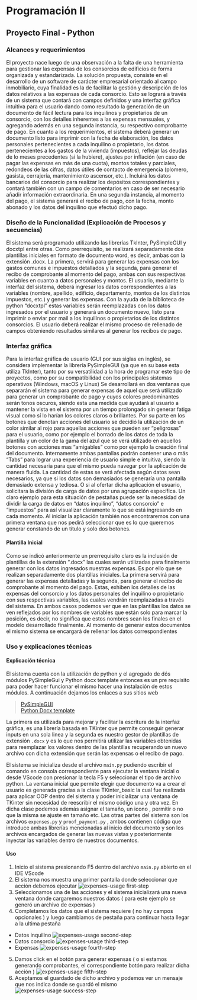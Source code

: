 # Programación II 
## Proyecto Final - Python

### Alcances y requerimientos

El proyecto nace luego de una observación a la falta de una herramienta
para gestionar las expensas de los consorcios de edificios de forma organizada y
estandarizada.
La solución propuesta, consiste en el desarrollo de un software de carácter
empresarial orientado al campo inmobiliario, cuya finalidad es la de facilitar la
gestión y descripción de los datos relativos a las expensas de cada consorcio.
Esto se logrará a través de un sistema que contará con campos definidos y una
interfaz gráfica intuitiva para el usuario dando como resultado la generación de un
documento de fácil lectura para los inquilinos y propietarios de un consorcio, con los
detalles inherentes a las expensas mensuales, y agregando además en una
segunda instancia, su respectivo comprobante de pago.
En cuanto a los requerimientos, el sistema deberá generar un documento listo para
imprimir con la fecha de elaboración, los datos personales pertenecientes a cada
inquilino o propietario, los datos pertenecientes a los gastos de la vivienda
(impuestos), reflejar las deudas de lo meses precedentes (si la hubiere), ajustes por
inflación (en caso de pagar las expensas en más de una cuota), montos totales y
parciales, redondeos de las cifras, datos útiles de contacto de emergencia (plomero,
gasista, cerrajería, mantenimiento ascensor, etc.).
Incluirá los datos bancarios del consorcio para realizar los depósitos
correspondientes y contará también con un campo de comentarios en caso de ser
necesario añadir información extraordinaria. En una segunda instancia, al momento
del pago, el sistema generará el recibo de pago, con la fecha, monto abonado y los
datos del inquilino que efectuó dicho pago.


### Diseño de la Funcionalidad (Explicación de Procesos y secuencias)
El sistema será programado utilizando las librerías TkInter, PySimpleGUI y docxtpl
entre otras.
Como prerrequisito, se realizará separadamente dos plantillas iniciales en formato
de documento word, es decir, ambas con la extensión .docx.
La primera, servirá para generar las expensas con los gastos comunes e impuestos
detallados y la segunda, para generar el recibo de comprobante al momento del
pago, ambas con sus respectivas variables en cuanto a datos personales y montos.
El usuario, mediante la interfaz del sistema, deberá ingresar los datos
correspondientes a las variables (nombre, apellido, edificio, departamento, montos
de los distintos impuestos, etc.) y generar las expensas.
Con la ayuda de la biblioteca de python “docxtpl” estas variables serán
reemplazadas con los datos ingresados por el usuario y generará un documento
nuevo, listo para imprimir o enviar por mail a los inquilinos o propietarios de los
distintos consorcios.
El usuario deberá realizar el mismo proceso de rellenado de campos obteniendo
resultados similares al generar los recibos de pago.

### Interfaz gráfica
Para la interfaz gráfica de usuario (GUI por sus siglas en inglés), se considera
implementar la librería PySimpleGUI (ya que en su base esta utiliza TkInter), tanto
por su versatilidad a la hora de programar este tipo de proyectos, como por su
compatibilidad con los principales sistemas operativos (Windows, macOS y Linux)
Se desarrollará en dos ventanas que separarán el sistema para generar
expensas de aquel que será utilizado para generar un comprobante de pago y cuyos
colores predominantes serán tonos oscuros, siendo esta una medida que ayudará al
usuario a mantener la vista en el sistema por un tiempo prolongado sin generar
fatiga visual como sí lo harían los colores claros o brillantes. Por su parte en los
botones que denotan acciones del usuario se decidió la utilización de un color
similar al rojo para aquellas acciones que pueden ser “peligrosas” para el usuario,
como por ejemplo el borrado de los datos de toda la plantilla y un color de la gama
del azul que se verá utilizado en aquellos botones con acciones mas “amigables”
como por ejemplo la creación final del documento.
Internamente ambas pantallas podrán contener una o más “Tabs” para lograr
una experiencia de usuario simple e intuitiva, siendo la cantidad necesaria para que
el mismo pueda navegar por la aplicación de manera fluida. La cantidad de estas se
verá afectada según datos sean necesarios, ya que si los datos son demasiados se
generaría una pantalla demasiado extensa y tediosa. O si al ofertar dicha aplicación
el usuario, solicitara la división de carga de datos por una agrupación específica.
Un claro ejemplo para esta situación de pestañas puede ser la necesidad de
dividir la carga de datos en “datos inquilino”, “datos consorcio” e “impuestos” para
así visualizar claramente lo que se está ingresando en cada momento.
Al iniciar la aplicación también nos encontraremos con una primera ventana
que nos pedirá seleccionar que es lo que queremos generar constando de un título y
solo dos botones.

#### Plantilla Inicial
Como se indicó anteriormente un prerrequisito claro es la inclusión de
plantillas de la extensión “.docx” las cuales serán utilizadas para finalmente generar
con los datos ingresados nuestras expensas. Es por ello que se realizan
separadamente dos plantillas iniciales.
La primera servirá para generar las expensas detalladas y la segunda, para
generar el recibo de comprobante al momento del pago. Estas, exhiben los detalles
de las expensas del consorcio y los datos personales del inquilino o propietario con
sus respectivas variables, las cuales vendrán reemplazadas a través del sistema.
En ambos casos podemos ver que en las plantillas los datos se ven reflejados
por los nombres de variables que están solo para marcar la posición, es decir, no
significa que estos nombres sean los finales en el modelo desarrollado finalmente. Al
momento de generar estos documentos el mismo sistema se encargará de rellenar
los datos correspondientes


### Uso y explicaciones técnicas

#### Explicación técnica
El sistema cuenta con la utilización de python y el agregado de dós módulos PySimpleGui 
y Python docx template entonces es un pre requisito para poder hacer funcionar el mismo 
hacer una instalación de estos módulos. A continuación dejamos los enlaces a sus sitios web

> [PySimpleGUI](www.pysimplegui.org)    
> [Python Docx template](https://docxtpl.readthedocs.io/)

La primera es utilizada para mejorar y facilitar la escritura de la interfaz gráfica, es una
librería basada en TKinter que permite conseguir generar inputs en una sola linea y la segunda
es nuestro gestor de plantillas de extensión `.docx` y es lo que nos permitirá utilizar las 
variables obtenidas para reemplazar los valores dentro de las plantillas recuperando un nuevo 
archivo con dicha extensión que serán las expensas o el recibo de pago.

El sistema se inicializa desde el archivo `main.py` pudiendo escribir el comando en consola correspondiente
para ejecutar la ventana inicial o desde VScode con presionar la tecla F5 y seleccionar el tipo de archivo
python.
La ventana inicial que permite elegir que documento va a crear el usuario es generada gracias a la clase
TKinter_basic la cual fue realizada para aplicar OOP dentro del sistema y poder inicializar una ventana
de TKinter sin necesidad de reescribir el mismo código una y otra vez. En dicha clase podemos además
asignar el tamaño, un icono , permitir o no que la misma se ajuste en tamaño etc.
Las otras partes del sistema son los archivos  `expenses.py` y `proof_payment.py` , ambos contienen código
que introduce ambas librerías mencionadas al inicio del documento y son los archivos encargados de
generar las nuevas vistas y posteriormente inyectar las variables dentro de nuestros documentos.


#### Uso 
1. Inicio el sistema presionando F5 dentro del archivo `main.py` abierto en el IDE VScode
2. El sistema nos muestra una primer pantalla donde seleccionar que acción debemos ejecutar
![expenses-usage first-step](/readme-assets/first-step.png)    
3. Seleccionamos una de las acciones y el sistema inicializará una nueva ventana donde
cargaremos nuestros datos ( para este ejemplo se generó un archivo de expensas )
4. Completamos los datos que el sistema requiere ( no hay campos opcionales ) y luego 
cambiamos de pestaña para continuar hasta llegar a la ultima pestaña
 - Datos inquilino 
![expenses-usage second-step](/readme-assets/second-step.jpg) 
 - Datos consorcio
![expenses-usage third-step](/readme-assets/third-step.jpg) 
 - Expensas
![expenses-usage fourth-step](/readme-assets/fourth-step.jpg) 
5. Damos click en el botón para generar expensas ( o si estamos generando comprobantes, el correspondiente 
botón para realizar dicha acción )
![expenses-usage fifth-step](/readme-assets/fifth-step.jpg) 
6. Aceptamos el guardado de dicho archivo y podemos ver un mensaje que nos indica donde se guardó el mismo 
![expenses-usage success-step](/readme-assets/success-save.jpg) 